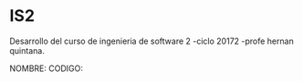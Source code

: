 # IS2
Desarrollo del curso de ingenieria de software 2 -ciclo 20172 -profe hernan quintana.

NOMBRE:
CODIGO:

